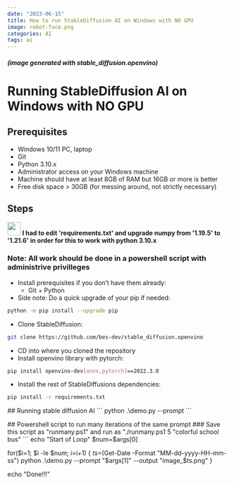 ```yaml
---
date: "2023-06-15"
title: How to run StableDiffusion AI on Windows with NO GPU
image: robot-face.png
categories: AI
tags: ai
---
```

##### (image generated with stable_diffusion.openvino)

# Running StableDiffusion AI on Windows with NO GPU

## Prerequisites
* Windows 10/11 PC, laptop
* Git
* Python 3.10.x
* Administrator access on your Windows machine
* Machine should have at least 8GB of RAM but 16GB or more is better
* Free disk space > 30GB (for messing around, not strictly necessary)

## Steps

<img src="assets/images/warning.png" width="30px"> **I had to edit 'requirements.txt' and upgrade numpy from '1.19.5' to '1.21.6' in order for this to work with python 3.10.x**

### Note: All work should be done in a powershell script with administrive privilleges
* Install prerequisites if you don’t have them already:
    * Git + Python
* Side note: Do a quick upgrade of your pip if needed:
```bash
python -m pip install --upgrade pip
```
* Clone StableDiffusion:
```bash
git clone https://github.com/bes-dev/stable_diffusion.openvino
```
* CD into where you cloned the repository
* Install openvino library with pytorch:
```bash
pip install openvino-dev[onnx,pytorch]==2022.3.0
```
* Install the rest of StableDiffusions dependencies:
```bash
pip install -r requirements.txt
```
<p>
## Running stable diffusion AI
```
python .\demo.py --prompt
```
<p>
## Powershell script to run many iterations of the same prompt
### Save this script as "runmany.ps1" and run as "./runmany.ps1 5 "colorful school bus"
```
echo "Start of Loop"
$num=$args[0]

for($i=1; $i -le $num; $i=$i+1) {
  $ts=$(Get-Date -Format "MM-dd-yyyy-HH-mm-ss")
  python .\demo.py --prompt "$args[1]" --output "image_$ts.png"
}

echo "Done!!!"
```

